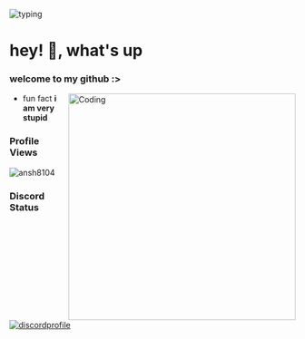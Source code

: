 ![typing](https://readme-typing-svg.herokuapp.com?font=cascade&color=EEEEEE&background=111111&center=true&vCenter=true&height=100&duration=2500&pause=500&lines=yo!;my+name+is+ansh.;also+known+as+zyroc.)

<h1 align="left">hey! 👋, what's up</h1>
<h3 align="left">welcome to my github :></h3>
<img align="right" alt="Coding" width="400" src="https://media.tenor.com/fRSgQqjsltwAAAAC/niko-oneshot.gif">

- fun fact **i am very stupid**

### Profile Views
<p align="left"> <img src="https://komarev.com/ghpvc/?username=ansh8104&label=Profile%20views&color=0e75b6&style=flat" alt="ansh8104" /> </p>

### Discord Status
[![discordprofile](https://lanyard.cnrad.dev/api/933571572386652170)](https://discord.com/users/933571572386652170)
